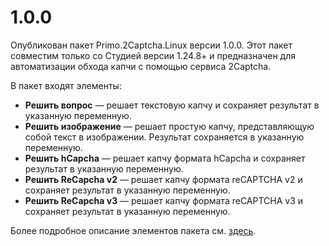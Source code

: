 # 1.0.0

Опубликован пакет Primo.2Captcha.Linux версии 1.0.0. Этот пакет совместим только со Студией версии 1.24.8+ и предназначен для автоматизации обхода капчи с помощью сервиса 2Captcha.

В пакет входят элементы:
* **Решить вопрос** — решает текстовую капчу и сохраняет результат в указанную переменную.
* **Решить изображение** — решает простую капчу, представляющую собой текст в изображении. Результат сохраняется в указанную переменную.
* **Решить hCapcha** — решает капчу формата hCapcha и сохраняет результат в указанную переменную.
* **Решить ReCapcha v2** — решает капчу формата reCAPTCHA v2 и сохраняет результат в указанную переменную.
* **Решить ReCapcha v3** — решает капчу формата reCAPTCHA v3 и сохраняет результат в указанную переменную.

Более подробное описание элементов пакета см. [здесь](https://docs.primo-rpa.ru/primo-rpa/g_elements/linuks/el-extra/2capcha).
